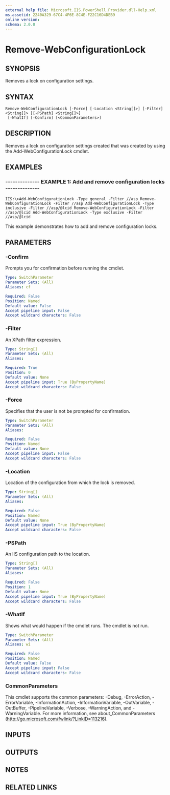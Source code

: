 ```yaml
---
external help file: Microsoft.IIS.PowerShell.Provider.dll-Help.xml
ms.assetid: 2240A329-67C4-4F6E-8C4E-F22C16D4DEB9
online version: 
schema: 2.0.0
---
```


# Remove-WebConfigurationLock

## SYNOPSIS
Removes a lock on configuration settings.

## SYNTAX

```
Remove-WebConfigurationLock [-Force] [-Location <String[]>] [-Filter] <String[]> [[-PSPath] <String[]>]
 [-WhatIf] [-Confirm] [<CommonParameters>]
```

## DESCRIPTION
Removes a lock on configuration settings created that was created by using the Add-WebConfigurationLock cmdlet.

## EXAMPLES

### -------------- EXAMPLE 1: Add and remove configuration locks --------------
```
IIS:\>Add-WebConfigurationLock -Type general -Filter //asp Remove-WebConfigurationLock -Filter //asp Add-WebConfigurationLock -Type inclusive -Filter //asp/@lcid Remove-WebConfigurationLock -Filter //asp/@lcid Add-WebConfigurationLock -Type exclusive -Filter //asp/@lcid
```

This example demonstrates how to add and remove configuration locks.

## PARAMETERS

### -Confirm
Prompts you for confirmation before running the cmdlet.

```yaml
Type: SwitchParameter
Parameter Sets: (All)
Aliases: cf

Required: False
Position: Named
Default value: False
Accept pipeline input: False
Accept wildcard characters: False
```

### -Filter
An XPath filter expression.

```yaml
Type: String[]
Parameter Sets: (All)
Aliases: 

Required: True
Position: 0
Default value: None
Accept pipeline input: True (ByPropertyName)
Accept wildcard characters: False
```

### -Force
Specifies that the user is not be prompted for confirmation.

```yaml
Type: SwitchParameter
Parameter Sets: (All)
Aliases: 

Required: False
Position: Named
Default value: None
Accept pipeline input: False
Accept wildcard characters: False
```

### -Location
Location of the configuration from which the lock is removed.

```yaml
Type: String[]
Parameter Sets: (All)
Aliases: 

Required: False
Position: Named
Default value: None
Accept pipeline input: True (ByPropertyName)
Accept wildcard characters: False
```

### -PSPath
An IIS configuration path to the location.

```yaml
Type: String[]
Parameter Sets: (All)
Aliases: 

Required: False
Position: 1
Default value: None
Accept pipeline input: True (ByPropertyName)
Accept wildcard characters: False
```

### -WhatIf
Shows what would happen if the cmdlet runs.
The cmdlet is not run.

```yaml
Type: SwitchParameter
Parameter Sets: (All)
Aliases: wi

Required: False
Position: Named
Default value: False
Accept pipeline input: False
Accept wildcard characters: False
```

### CommonParameters
This cmdlet supports the common parameters: -Debug, -ErrorAction, -ErrorVariable, -InformationAction, -InformationVariable, -OutVariable, -OutBuffer, -PipelineVariable, -Verbose, -WarningAction, and -WarningVariable. For more information, see about_CommonParameters (http://go.microsoft.com/fwlink/?LinkID=113216).

## INPUTS

## OUTPUTS

## NOTES

## RELATED LINKS

